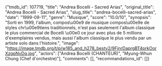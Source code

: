 {"tmdb_id": 107719, "title": "Andrea Bocelli - Sacred Arias", "original_title": "Andrea Bocelli - Sacred Arias", "slug_title": "andrea-bocelli-sacred-arias", "date": "1999-09-11", "genre": "Musique", "score": "10.0/10", "synopsis": "Sorti en 1999, l'album, compos\u00e9 de musique compos\u00e9e de styles chr\u00e9tiens traditionnels, n'est pas seulement l'album classique le plus commercial de Bocelli \u00e0 ce jour avec plus de 5 millions d'exemplaires vendus, mais aussi l'album classique le plus vendu par un artiste solo dans l'histoire.", "image": "https://image.tmdb.org/t/p/w185_and_h278_bestv2/9FjnrDaprgBT4prkOorXzgpNyDq.jpg", "actors": ["Andrea Bocelli (CHANTEUR)", "Myung-Whun Chung (Chef d'orchestre)"], "comments": [], "recommandations_id": []}